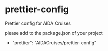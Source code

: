 # prettier-config

Prettier config for AIDA Cruises

please add to the package.json of your project

- "prettier": "AIDACruises/prettier-config"
